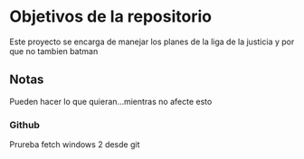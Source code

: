 # Objetivos de la repositorio

Este proyecto se encarga de manejar los planes de la liga de la justicia y por que no tambien batman


## Notas
Pueden hacer lo que quieran...mientras no afecte esto 

### Github 
Prureba fetch windows 2 desde git 
